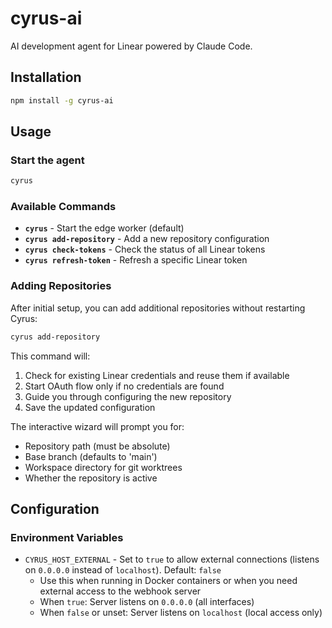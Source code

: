 # cyrus-ai

AI development agent for Linear powered by Claude Code.

## Installation

```bash
npm install -g cyrus-ai
```

## Usage

### Start the agent
```bash
cyrus
```

### Available Commands

- **`cyrus`** - Start the edge worker (default)
- **`cyrus add-repository`** - Add a new repository configuration
- **`cyrus check-tokens`** - Check the status of all Linear tokens
- **`cyrus refresh-token`** - Refresh a specific Linear token

### Adding Repositories

After initial setup, you can add additional repositories without restarting Cyrus:

```bash
cyrus add-repository
```

This command will:
1. Check for existing Linear credentials and reuse them if available
2. Start OAuth flow only if no credentials are found
3. Guide you through configuring the new repository
4. Save the updated configuration

The interactive wizard will prompt you for:
- Repository path (must be absolute)
- Base branch (defaults to 'main')
- Workspace directory for git worktrees
- Whether the repository is active

## Configuration

### Environment Variables

- `CYRUS_HOST_EXTERNAL` - Set to `true` to allow external connections (listens on `0.0.0.0` instead of `localhost`). Default: `false`
  - Use this when running in Docker containers or when you need external access to the webhook server
  - When `true`: Server listens on `0.0.0.0` (all interfaces)
  - When `false` or unset: Server listens on `localhost` (local access only)